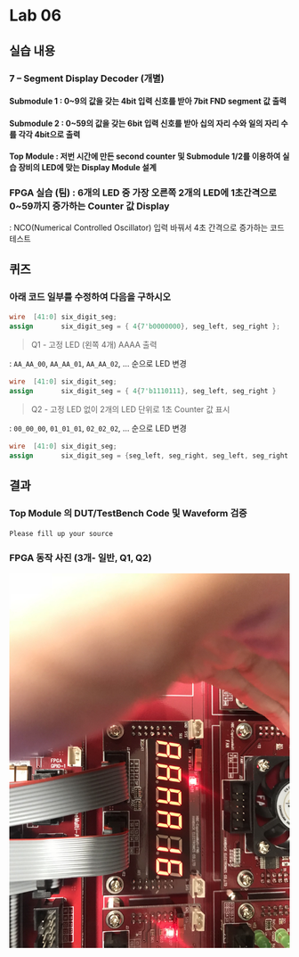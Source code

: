 # Lab 06

## 실습 내용

### **7 – Segment Display Decoder (개별)**

#### **Submodule 1** : 0~9의 값을 갖는 4bit 입력 신호를 받아 7bit FND  segment  값 출력

#### **Submodule 2** : 0~59의 값을 갖는 6bit 입력 신호를 받아 십의 자리 수와 일의 자리 수를 각각 4bit으로 출력

#### **Top Module** : 저번 시간에 만든 second counter  및 Submodule 1/2를 이용하여 실습 장비의 LED에 맞는 Display Module 설계

### FPGA 실습 (팀) : 6개의 LED 중 가장 오른쪽 2개의 LED에 1초간격으로 0~59까지 증가하는 Counter 값 Display

: NCO(Numerical Controlled Oscillator) 입력 바꿔서 4초 간격으로 증가하는 코드 테스트

## 퀴즈

### 아래 코드 일부를 수정하여 다음을 구하시오 

 ```verilog 
wire  [41:0] six_digit_seg; 
assign       six_digit_seg = { 4{7'b0000000}, seg_left, seg_right };
``` 
 > Q1 - 고정 LED (왼쪽 4개) AAAA 출력 

: `AA_AA_00`, `AA_AA_01`, `AA_AA_02`, … 순으로 LED 변경

```verilog 
wire  [41:0] six_digit_seg; 
assign       six_digit_seg = { 4{7'b1110111}, seg_left, seg_right }
```

> Q2 - 고정 LED 없이 2개의 LED 단위로 1초 Counter 값 표시 

: `00_00_00`, `01_01_01`, `02_02_02`, … 순으로 LED 변경

```verilog 
wire  [41:0] six_digit_seg; 
assign       six_digit_seg = {seg_left, seg_right, seg_left, seg_right , seg_left, seg_right };
```

## 결과 

### **Top Module 의 DUT/TestBench Code 및 Waveform 검증**

`Please fill up your source`

### **FPGA 동작 사진 (3개- 일반, Q1, Q2)**

![](https://github.com/kimsoobin01/LogicDesgin/blob/master/Practice06/figs/1%EB%B2%88%EC%A7%B8%20%ED%80%B4%EC%A6%88.jpg)
